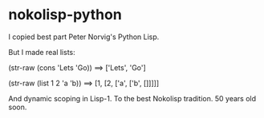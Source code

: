 # nokolisp-python
I copied best part Peter Norvig's Python Lisp. 

But I made real lists:

(str-raw (cons 'Lets 'Go)) ==> ['Lets', 'Go']

(str-raw (list 1 2 'a 'b)) ==> [1, [2, ['a', ['b', []]]]]

And dynamic scoping in Lisp-1. To the best Nokolisp tradition. 50 years old soon.
